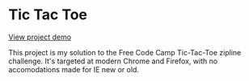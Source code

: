 # Tic Tac Toe
[View project demo](http://fcc-tic-tac-toe.jeremyc.me)

This project is my solution to the Free Code Camp Tic-Tac-Toe zipline challenge.
It's targeted at modern Chrome and Firefox, with no accomodations made for IE new or old.
